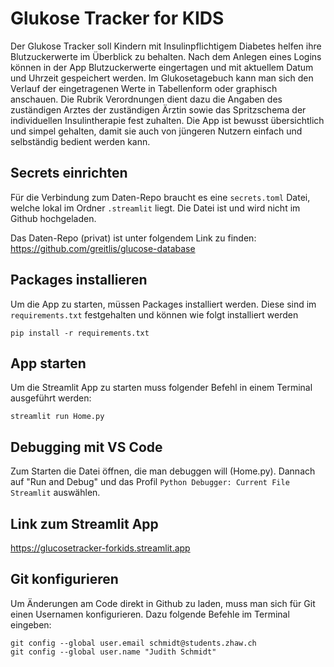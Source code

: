 # Glukose Tracker for KIDS
Der Glukose Tracker soll Kindern mit Insulinpflichtigem Diabetes helfen ihre Blutzuckerwerte im Überblick zu behalten. Nach dem Anlegen eines Logins können in der App Blutzuckerwerte eingertagen und mit aktuellem Datum und Uhrzeit gespeichert werden. Im Glukosetagebuch kann man sich den Verlauf der eingetragenen Werte in Tabellenform oder graphisch anschauen. Die Rubrik Verordnungen dient dazu die Angaben des zuständigen Arztes der zuständigen Ärztin sowie das Spritzschema der individuellen Insulintherapie fest zuhalten.
Die App ist bewusst übersichtlich und simpel gehalten, damit sie auch von jüngeren Nutzern einfach und selbständig bedient werden kann.

## Secrets einrichten
Für die Verbindung zum Daten-Repo braucht es eine `secrets.toml` Datei, welche lokal im Ordner `.streamlit` liegt. Die Datei ist und wird nicht im Github hochgeladen. 

Das Daten-Repo (privat) ist unter folgendem Link zu finden:
https://github.com/greitlis/glucose-database

## Packages installieren
Um die App zu starten, müssen Packages installiert werden. Diese sind im `requirements.txt` festgehalten und können wie folgt installiert werden

```
pip install -r requirements.txt
```

## App starten
Um die Streamlit App zu starten muss folgender Befehl in einem Terminal ausgeführt werden:
```
streamlit run Home.py
```
## Debugging mit VS Code
Zum Starten die Datei öffnen, die man debuggen will (Home.py). Dannach auf "Run and Debug" und das Profil `Python Debugger: Current File Streamlit` auswählen.

## Link zum Streamlit App
https://glucosetracker-forkids.streamlit.app

## Git konfigurieren
Um Änderungen am Code direkt in Github zu laden, muss man sich für Git einen Usernamen konfigurieren. Dazu folgende Befehle im Terminal eingeben:
```
git config --global user.email schmidt@students.zhaw.ch    
git config --global user.name "Judith Schmidt"   
```                    

